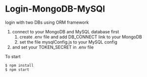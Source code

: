 # Login-MongoDB-MySQl

login with two DBs using ORM framework

1. connect to your MongoDB and MySQL database first
   1. create .env file and add DB_CONNECT link to your MongoDB
   2. set the file mysqlConfig.js to your MySQL config
2. and set your TOKEN_SECRET in .env file

To start

```
$ npm install
$ npm start
```
